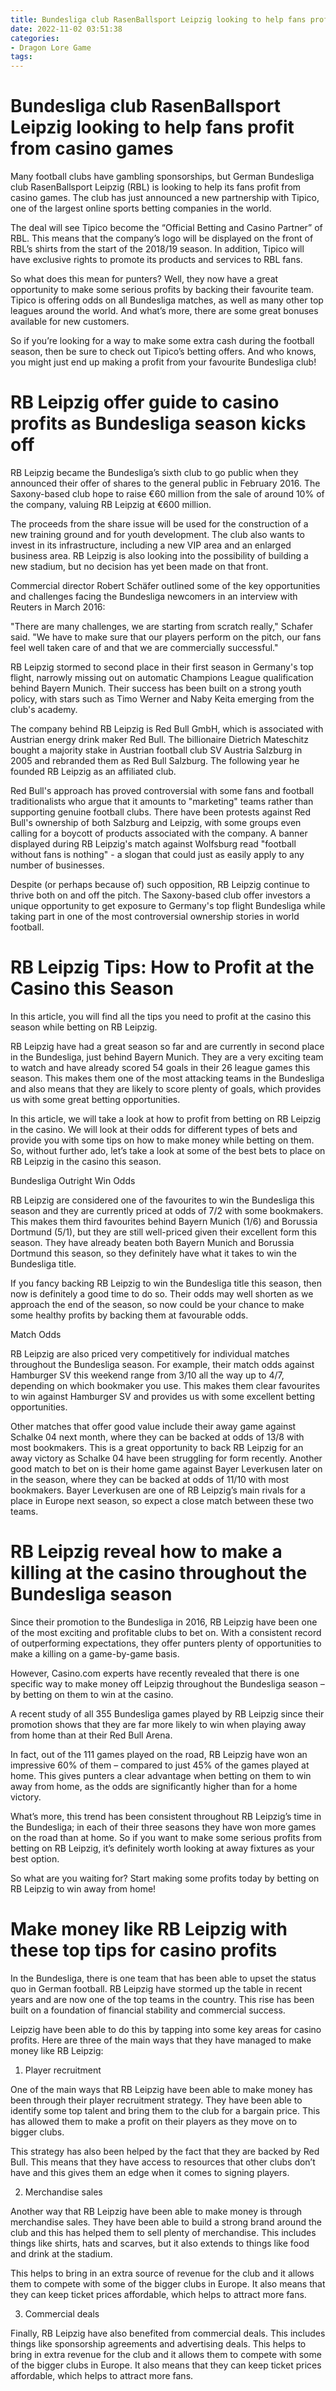 ```yaml
---
title: Bundesliga club RasenBallsport Leipzig looking to help fans profit from casino games 
date: 2022-11-02 03:51:38
categories:
- Dragon Lore Game
tags:
---
```



#  Bundesliga club RasenBallsport Leipzig looking to help fans profit from casino games 

Many football clubs have gambling sponsorships, but German Bundesliga club RasenBallsport Leipzig (RBL) is looking to help its fans profit from casino games. The club has just announced a new partnership with Tipico, one of the largest online sports betting companies in the world.

The deal will see Tipico become the “Official Betting and Casino Partner” of RBL. This means that the company’s logo will be displayed on the front of RBL’s shirts from the start of the 2018/19 season. In addition, Tipico will have exclusive rights to promote its products and services to RBL fans.

So what does this mean for punters? Well, they now have a great opportunity to make some serious profits by backing their favourite team. Tipico is offering odds on all Bundesliga matches, as well as many other top leagues around the world. And what’s more, there are some great bonuses available for new customers.

So if you’re looking for a way to make some extra cash during the football season, then be sure to check out Tipico’s betting offers. And who knows, you might just end up making a profit from your favourite Bundesliga club!

#  RB Leipzig offer guide to casino profits as Bundesliga season kicks off 

RB Leipzig became the Bundesliga’s sixth club to go public when they announced their offer of shares to the general public in February 2016. The Saxony-based club hope to raise €60 million from the sale of around 10% of the company, valuing RB Leipzig at €600 million.

The proceeds from the share issue will be used for the construction of a new training ground and for youth development. The club also wants to invest in its infrastructure, including a new VIP area and an enlarged business area. RB Leipzig is also looking into the possibility of building a new stadium, but no decision has yet been made on that front.

Commercial director Robert Schäfer outlined some of the key opportunities and challenges facing the Bundesliga newcomers in an interview with Reuters in March 2016:

"There are many challenges, we are starting from scratch really," Schafer said. "We have to make sure that our players perform on the pitch, our fans feel well taken care of and that we are commercially successful."

RB Leipzig stormed to second place in their first season in Germany's top flight, narrowly missing out on automatic Champions League qualification behind Bayern Munich. Their success has been built on a strong youth policy, with stars such as Timo Werner and Naby Keita emerging from the club's academy.

The company behind RB Leipzig is Red Bull GmbH, which is associated with Austrian energy drink maker Red Bull. The billionaire Dietrich Mateschitz bought a majority stake in Austrian football club SV Austria Salzburg in 2005 and rebranded them as Red Bull Salzburg. The following year he founded RB Leipzig as an affiliated club.

Red Bull's approach has proved controversial with some fans and football traditionalists who argue that it amounts to "marketing" teams rather than supporting genuine football clubs. There have been protests against Red Bull's ownership of both Salzburg and Leipzig, with some groups even calling for a boycott of products associated with the company. A banner displayed during RB Leipzig's match against Wolfsburg read "football without fans is nothing" - a slogan that could just as easily apply to any number of businesses.

Despite (or perhaps because of) such opposition, RB Leipzig continue to thrive both on and off the pitch. The Saxony-based club offer investors a unique opportunity to get exposure to Germany's top flight Bundesliga while taking part in one of the most controversial ownership stories in world football.

#  RB Leipzig Tips: How to Profit at the Casino this Season 

In this article, you will find all the tips you need to profit at the casino this season while betting on RB Leipzig.

RB Leipzig have had a great season so far and are currently in second place in the Bundesliga, just behind Bayern Munich. They are a very exciting team to watch and have already scored 54 goals in their 26 league games this season. This makes them one of the most attacking teams in the Bundesliga and also means that they are likely to score plenty of goals, which provides us with some great betting opportunities.

In this article, we will take a look at how to profit from betting on RB Leipzig in the casino. We will look at their odds for different types of bets and provide you with some tips on how to make money while betting on them. So, without further ado, let’s take a look at some of the best bets to place on RB Leipzig in the casino this season.

Bundesliga Outright Win Odds

RB Leipzig are considered one of the favourites to win the Bundesliga this season and they are currently priced at odds of 7/2 with some bookmakers. This makes them third favourites behind Bayern Munich (1/6) and Borussia Dortmund (5/1), but they are still well-priced given their excellent form this season. They have already beaten both Bayern Munich and Borussia Dortmund this season, so they definitely have what it takes to win the Bundesliga title.

If you fancy backing RB Leipzig to win the Bundesliga title this season, then now is definitely a good time to do so. Their odds may well shorten as we approach the end of the season, so now could be your chance to make some healthy profits by backing them at favourable odds.

Match Odds

RB Leipzig are also priced very competitively for individual matches throughout the Bundesliga season. For example, their match odds against Hamburger SV this weekend range from 3/10 all the way up to 4/7, depending on which bookmaker you use. This makes them clear favourites to win against Hamburger SV and provides us with some excellent betting opportunities.

Other matches that offer good value include their away game against Schalke 04 next month, where they can be backed at odds of 13/8 with most bookmakers. This is a great opportunity to back RB Leipzig for an away victory as Schalke 04 have been struggling for form recently. Another good match to bet on is their home game against Bayer Leverkusen later on in the season, where they can be backed at odds of 11/10 with most bookmakers. Bayer Leverkusen are one of RB Leipzig’s main rivals for a place in Europe next season, so expect a close match between these two teams.

#  RB Leipzig reveal how to make a killing at the casino throughout the Bundesliga season 

Since their promotion to the Bundesliga in 2016, RB Leipzig have been one of the most exciting and profitable clubs to bet on. With a consistent record of outperforming expectations, they offer punters plenty of opportunities to make a killing on a game-by-game basis.

However, Casino.com experts have recently revealed that there is one specific way to make money off Leipzig throughout the Bundesliga season – by betting on them to win at the casino.

A recent study of all 355 Bundesliga games played by RB Leipzig since their promotion shows that they are far more likely to win when playing away from home than at their Red Bull Arena.

In fact, out of the 111 games played on the road, RB Leipzig have won an impressive 60% of them – compared to just 45% of the games played at home. This gives punters a clear advantage when betting on them to win away from home, as the odds are significantly higher than for a home victory.

What’s more, this trend has been consistent throughout RB Leipzig’s time in the Bundesliga; in each of their three seasons they have won more games on the road than at home. So if you want to make some serious profits from betting on RB Leipzig, it’s definitely worth looking at away fixtures as your best option.

So what are you waiting for? Start making some profits today by betting on RB Leipzig to win away from home!

#  Make money like RB Leipzig with these top tips for casino profits

In the Bundesliga, there is one team that has been able to upset the status quo in German football. RB Leipzig have stormed up the table in recent years and are now one of the top teams in the country. This rise has been built on a foundation of financial stability and commercial success.

Leipzig have been able to do this by tapping into some key areas for casino profits. Here are three of the main ways that they have managed to make money like RB Leipzig:

1. Player recruitment

One of the main ways that RB Leipzig have been able to make money has been through their player recruitment strategy. They have been able to identify some top talent and bring them to the club for a bargain price. This has allowed them to make a profit on their players as they move on to bigger clubs.

This strategy has also been helped by the fact that they are backed by Red Bull. This means that they have access to resources that other clubs don’t have and this gives them an edge when it comes to signing players.

2. Merchandise sales

Another way that RB Leipzig have been able to make money is through merchandise sales. They have been able to build a strong brand around the club and this has helped them to sell plenty of merchandise. This includes things like shirts, hats and scarves, but it also extends to things like food and drink at the stadium.

This helps to bring in an extra source of revenue for the club and it allows them to compete with some of the bigger clubs in Europe. It also means that they can keep ticket prices affordable, which helps to attract more fans.

3. Commercial deals

Finally, RB Leipzig have also benefited from commercial deals. This includes things like sponsorship agreements and advertising deals. This helps to bring in extra revenue for the club and it allows them to compete with some of the bigger clubs in Europe. It also means that they can keep ticket prices affordable, which helps to attract more fans.